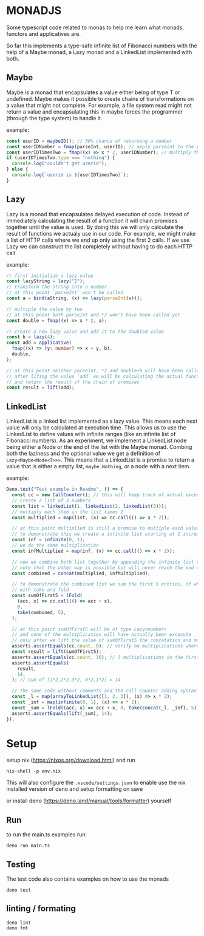 # MONADJS

Some typescript code related to monas to help me learn what monads, functors and
applicatives are.

So far this implements a type-safe infinite list of Fibonacci numbers with the
help of a Maybe monad, a Lazy monad and a LinkedList implemented with both.

## Maybe<T>

Maybe is a monad that encapsulates a value either being of type T or undefined.
Maybe makes it possible to create chains of transformations on a value that
might not complete. For example, a file system read might not return a value and
encapsulating this in maybe forces the programmer (through the type system) to
handle it.

example:

```ts
const userID = maybeID(); // 50% chance of returning a number
const userIDNumber = fmap(parseInt, userID); // apply parseint to the possible userid
const userIDTimesTwo = fmap((x) => x * 2, userIDNumber); // multiply the possible parsed userid by 2
if (userIDTimesTwo.type === "nothing") {
  console.log("couldn't get userid");
} else {
  console.log(`userid is ${userIDTimesTwo}`);
}
```

## Lazy<T>

Lazy is a monad that encapsulates delayed execution of code. Instead of
immediately calculating the result of a function it will chain promises together
until the value is used. By doing this we will only calculate the result of
functions we actualy use in our code. For example, we might make a list of HTTP
calls where we end up only using the first 2 calls. If we use Lazy we can
construct the list completely without having to do each HTTP call

example:

```ts
// first initialize a lazy value
const lazyString = lazy("2");
// transform the string into a number
// at this point `parseInt` won't be called
const a = bind(aString, (x) => lazy(parseInt(x)));

// multiple the value by two
// at this point both parseInt and *2 won't have been called yet
const double = fmap((x) => x * 2, a);

// create a new lazy value and add it to the doubled value
const b = lazy(4);
const add = applicative(
  fmap((x) => (y: number) => x + y, b),
  double,
);

// at this point neither parseInt, *2 and double+b will have been called yet
// after lifing the value `add` we will be calculating the actual functions
// and return the result of the chain of promises
const result = lift(add);
```

## LinkedList<T>

LinkedList is a linked list implemented as a lazy value. This means each next
value will only be calculated at execution time. This allows us to use the
LinkedList to define values with infinite ranges (like an infinite list of
Fibonacci numbers). As an experiment, we implement a LinkedList node being
either a Node or the end of the list with the Maybe monad. Combing both the
laziness and the optional value we get a definition of `Lazy<Maybe<Node<T>>>`.
This means that a LinkedList is a promise to return a value that is either a
empty list, `maybe.Nothing`, or a node with a next item.

example:

```ts
Deno.test("Test example in Readme", () => {
  const cc = new CallCounter(); // this will keep track of actual excecution
  // create a list of 3 numbers
  const list = linkedList(1, linkedList(2, linkedList(3)));
  // multiply each item in the list times 2
  const multiplied = map(list, (x) => cc.call(() => x * 2));

  // at this point multiplied is still a promise to multiple each value
  // to demonstrate this we create a infinite list starting at 1 incremented with 1
  const inf = infinite(0, 1);
  // we do the same multiplication
  const infMultiplied = map(inf, (x) => cc.call(() => x * 2));

  // now we combine both list together by appending the infinite list to the right of the firs
  // note that the other way is possible but will never reach the end of the left infinite list :p
  const combined = concat(multiplied, infMultiplied);

  // to demonstrate the combined list we sum the first 5 entries, of which 2 are in the infinite list,
  // with take and fold
  const sumOfFirst5 = lFold(
    (acc, x) => cc.call(() => acc + x),
    0,
    take(combined, 5),
  );

  // at this point sumOfFirst5 will be of type Lazy<number>
  // and none of the multiplication will have actually been excecute
  // only after we lift the value of sumOfFirst5 the concatation and multuplication will be done
  asserts.assertEquals(cc.count, 0); // verify no multiplications where made
  const result = lift(sumOfFirst5);
  asserts.assertEquals(cc.count, 10); // 3 multiplications in the first list, 2 in the second and 5 sums
  asserts.assertEquals(
    result,
    14,
  ); // sum of [1*2,2*2,3*2, 0*2,1*2] = 14

  // The same code without comments and the call counter adding syntax complexity
  const _l = map(arrayToLinkedList([1, 2, 3]), (x) => x * 2);
  const _inf = map(infinite(0, 1), (x) => x * 2);
  const _sum = lFold((acc, x) => acc + x, 0, take(concat(_l, _inf), 5));
  asserts.assertEquals(lift(_sum), 14);
});
```

# Setup

setup nix (https://nixos.org/download.html) and run

```
nix-shell -p env.nix
```

This will also configure the `.vscode/settings.json` to enable use the nix
installed version of deno and setup formatting on save

or install deno (https://deno.land/manual/tools/formatter) yourself

## Run

to run the main.ts examples run:

```
deno run main.ts
```

## Testing

The test code also contains examples on how to use the monads

```
deno test
```

## linting / formating

```
deno lint
deno fmt
```
